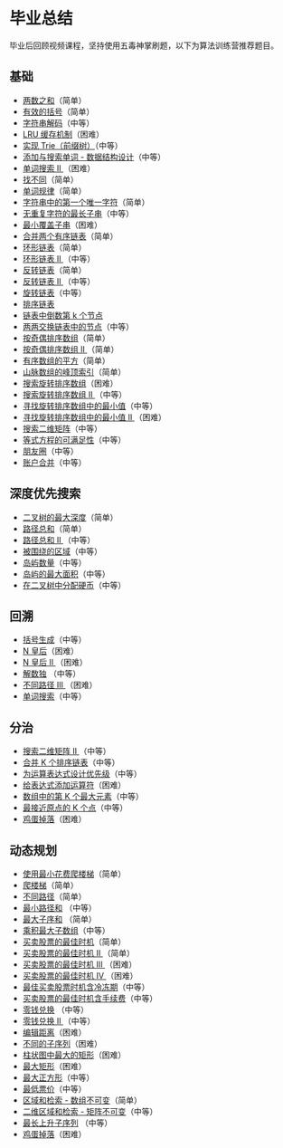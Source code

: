 # 毕业总结

毕业后回顾视频课程，坚持使用五毒神掌刷题，以下为算法训练营推荐题目。

## 基础

- [两数之和](http://leetcode-cn.com/problems/two-sum)（简单）
- [有效的括号](http://leetcode-cn.com/problems/valid-parentheses/)（简单）
- [字符串解码](http://leetcode-cn.com/problems/decode-string/)（中等）
- [LRU 缓存机制](http://leetcode-cn.com/problems/lru-cache/submissions/)（困难）
- [实现 Trie（前缀树）](http://leetcode-cn.com/problems/implement-trie-prefix-tree/)（中等）
- [添加与搜索单词 - 数据结构设计](http://leetcode-cn.com/problems/add-and-search-word-data-structure-design/)（中等）
- [单词搜索 II ](http://leetcode-cn.com/problems/word-search-ii/)（困难）
- [找不同](http://leetcode-cn.com/problems/find-the-difference/)（简单）
- [单词规律](http://leetcode-cn.com/problems/word-pattern/)（简单）
- [字符串中的第一个唯一字符](http://leetcode-cn.com/problems/first-unique-character-in-a-string)（简单）
- [无重复字符的最长子串](http://leetcode-cn.com/problems/longest-substring-without-repeating-characters)（中等）
- [最小覆盖子串](http://leetcode-cn.com/problems/minimum-window-substring/)（困难）
- [合并两个有序链表](http://leetcode-cn.com/problems/merge-two-sorted-lists)（简单）
- [环形链表](http://leetcode-cn.com/problems/linked-list-cycle)（简单）
- [环形链表 II ](http://leetcode-cn.com/problems/linked-list-cycle-ii)（中等）
- [反转链表](http://leetcode-cn.com/problems/reverse-linked-list)（简单）
- [反转链表 II ](http://leetcode-cn.com/problems/reverse-linked-list-ii)（中等）
- [旋转链表](http://leetcode-cn.com/problems/rotate-list)（中等）
- [排序链表](http://leetcode-cn.com/problems/sort-list/)
- [链表中倒数第 k 个节点](http://leetcode-cn.com/problems/lian-biao-zhong-dao-shu-di-kge-jie-dian-lcof/)
- [两两交换链表中的节点](http://leetcode-cn.com/problems/swap-nodes-in-pairs)（中等）
- [按奇偶排序数组](http://leetcode-cn.com/problems/sort-array-by-parity/)（简单）
- [按奇偶排序数组 II ](http://leetcode-cn.com/problems/sort-array-by-parity-ii/)（简单）
- [有序数组的平方](http://leetcode-cn.com/problems/squares-of-a-sorted-array/)（简单）
- [山脉数组的峰顶索引](http://leetcode-cn.com/problems/peak-index-in-a-mountain-array)（简单）
- [搜索旋转排序数组](http://leetcode-cn.com/problems/search-in-rotated-sorted-array)（困难）
- [搜索旋转排序数组 II ](http://leetcode-cn.com/problems/search-in-rotated-sorted-array-ii/)（中等）
- [寻找旋转排序数组中的最小值](http://leetcode-cn.com/problems/find-minimum-in-rotated-sorted-array/)（中等）
- [寻找旋转排序数组中的最小值 II ](http://leetcode-cn.com/problems/find-minimum-in-rotated-sorted-array-ii/)（困难）
- [搜索二维矩阵](http://leetcode-cn.com/problems/search-a-2d-matrix)（中等）
- [等式方程的可满足性](http://leetcode-cn.com/problems/satisfiability-of-equality-equations/)（中等）
- [朋友圈](http://leetcode-cn.com/problems/friend-circles/)（中等）
- [账户合并](http://leetcode-cn.com/problems/accounts-merge/)（中等）

## 深度优先搜索

- [二叉树的最大深度](http://leetcode-cn.com/problems/maximum-depth-of-binary-tree)（简单）
- [路径总和](http://leetcode-cn.com/problems/path-sum/)（简单）
- [路径总和 II ](http://leetcode-cn.com/problems/path-sum-ii/)（中等）
- [被围绕的区域](http://leetcode-cn.com/problems/surrounded-regions/)（中等）
- [岛屿数量](http://leetcode-cn.com/problems/number-of-islands/)（中等）
- [岛屿的最大面积](http://leetcode-cn.com/problems/max-area-of-island/)（中等）
- [在二叉树中分配硬币](http://leetcode-cn.com/problems/distribute-coins-in-binary-tree/)（中等）

## 回溯

- [括号生成](http://leetcode-cn.com/problems/generate-parentheses/)（中等）
- [N 皇后](http://leetcode-cn.com/problems/n-queens/)（困难）
- [N 皇后 II ](http://leetcode-cn.com/problems/n-queens-ii/)（困难）
- [解数独](http://leetcode-cn.com/problems/sudoku-solver/) （中等）
- [不同路径 III ](http://leetcode-cn.com/problems/unique-paths-iii/)（困难）
- [单词搜索](http://leetcode-cn.com/problems/word-search/)（中等）

## 分治

- [搜索二维矩阵 II ](http://leetcode-cn.com/problems/search-a-2d-matrix-ii/)（中等）
- [合并 K 个排序链表](http://leetcode-cn.com/problems/merge-k-sorted-lists)（中等）
- [为运算表达式设计优先级](http://leetcode-cn.com/problems/different-ways-to-add-parentheses)（中等）
- [给表达式添加运算符](http://leetcode-cn.com/problems/expression-add-operators)（困难）
- [数组中的第 K 个最大元素](http://leetcode-cn.com/problems/kth-largest-element-in-an-array)（中等）
- [最接近原点的 K 个点](http://leetcode-cn.com/problems/k-closest-points-to-origin/)（中等）
- [鸡蛋掉落](http://leetcode-cn.com/problems/super-egg-drop/)（困难）

## 动态规划

- [使用最小花费爬楼梯](http://leetcode-cn.com/problems/min-cost-climbing-stairs)（简单）
- [爬楼梯](http://leetcode-cn.com/problems/climbing-stairs)（简单）
- [不同路径](http://leetcode-cn.com/problems/unique-paths/)（简单）
- [最小路径和](http://leetcode-cn.com/problems/minimum-path-sum/) （中等）
- [最大子序和](http://leetcode-cn.com/problems/maximum-subarray/) （简单）
- [乘积最大子数组](http://leetcode-cn.com/problems/maximum-product-subarray/)（中等）
- [买卖股票的最佳时机](http://leetcode-cn.com/problems/best-time-to-buy-and-sell-stock)（简单）
- [买卖股票的最佳时机 II ](http://leetcode-cn.com/problems/best-time-to-buy-and-sell-stock-ii/)（简单）
- [买卖股票的最佳时机 III ](http://leetcode-cn.com/problems/best-time-to-buy-and-sell-stock-iii/)（困难）
- [买卖股票的最佳时机 IV ](http://leetcode-cn.com/problems/best-time-to-buy-and-sell-stock-iv/)（困难）
- [最佳买卖股票时机含冷冻期](http://leetcode-cn.com/problems/best-time-to-buy-and-sell-stock-with-cooldown/)（中等）
- [买卖股票的最佳时机含手续费](http://leetcode-cn.com/problems/best-time-to-buy-and-sell-stock-with-transaction-fee)（中等）
- [零钱兑换](http://leetcode-cn.com/problems/coin-change) （中等）
- [零钱兑换 II ](http://leetcode-cn.com/problems/coin-change-2)（中等）
- [编辑距离](http://leetcode-cn.com/problems/edit-distance)（困难）
- [不同的子序列](http://leetcode-cn.com/problems/distinct-subsequences/)（困难）
- [柱状图中最大的矩形](http://leetcode-cn.com/problems/largest-rectangle-in-histogram/)（困难）
- [最大矩形](http://leetcode-cn.com/problems/maximal-rectangle/)（困难）
- [最大正方形](http://leetcode-cn.com/problems/maximal-square/)（中等）
- [最低票价](http://leetcode-cn.com/problems/minimum-cost-for-tickets/)（中等）
- [区域和检索 - 数组不可变](http://leetcode-cn.com/problems/range-sum-query-immutable/)（简单）
- [二维区域和检索 - 矩阵不可变](http://leetcode-cn.com/problems/range-sum-query-2d-immutable/)（中等）
- [最长上升子序列](http://leetcode-cn.com/problems/longest-increasing-subsequence) （中等）
- [鸡蛋掉落](http://leetcode-cn.com/problems/super-egg-drop/)（困难）